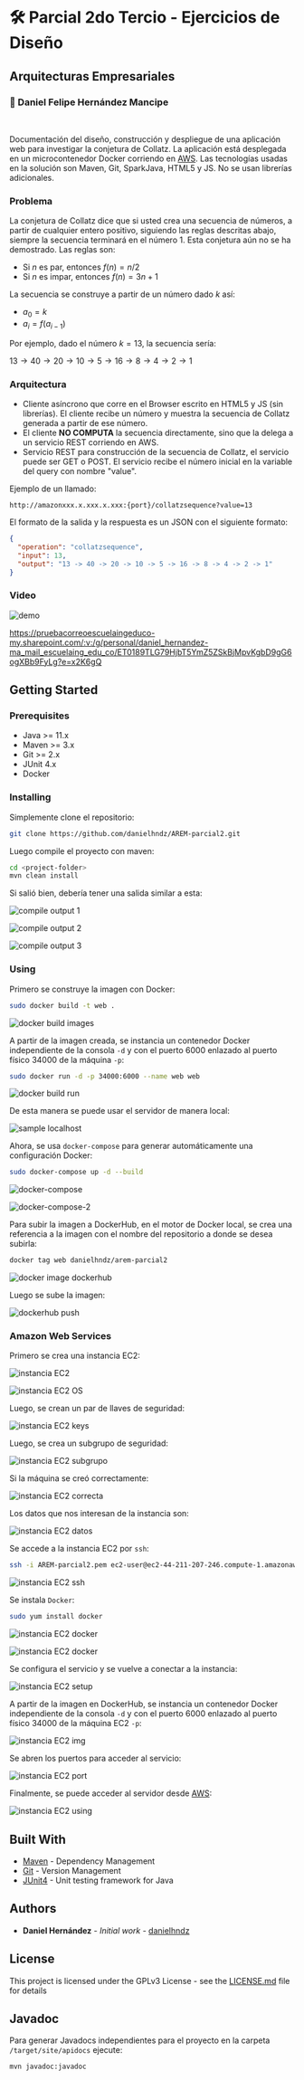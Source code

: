 # :hammer_and_wrench: Parcial 2do Tercio - Ejercicios de Diseño

## Arquitecturas Empresariales

### :pushpin: Daniel Felipe Hernández Mancipe

<br/>

Documentación del diseño, construcción y despliegue de una aplicación web para investigar la conjetura de Collatz. La aplicación está desplegada en un microcontenedor Docker corriendo en [AWS](http://ec2-44-211-207-246.compute-1.amazonaws.com:34000/). Las tecnologías usadas en la solución son Maven, Git, SparkJava, HTML5 y JS. No se usan librerías adicionales.

### Problema

La conjetura de Collatz dice que si usted crea una secuencia de números, a partir de cualquier entero positivo, siguiendo las reglas descritas abajo, siempre la secuencia terminará en el número 1. Esta conjetura aún no se ha demostrado. Las reglas son:

- Si $n$ es par, entonces $f(n)=n/2$
- Si $n$ es impar, entonces $f(n)=3n+1$

La secuencia se construye a partir de un número dado $k$ así:

- $a_0=k$
- $a_i=f(a_{i-1})$

Por ejemplo, dado el número $k=13$, la secuencia sería:

$13\rightarrow 40\rightarrow 20\rightarrow 10\rightarrow 5\rightarrow 16\rightarrow 8\rightarrow 4\rightarrow 2\rightarrow 1$

### Arquitectura

- Cliente asíncrono que corre en el Browser escrito en HTML5 y JS (sin librerías). El cliente recibe un número y muestra la secuencia de Collatz generada a partir de ese número.
- El cliente **NO COMPUTA** la secuencia directamente, sino que la delega a un servicio REST corriendo en AWS.
- Servicio REST para construcción de la secuencia de Collatz, el servicio puede ser GET o POST. El servicio recibe el número inicial en la variable del query con nombre "value".

Ejemplo de un llamado:

`http://amazonxxx.x.xxx.x.xxx:{port}/collatzsequence?value=13`

El formato de la salida y la respuesta es un JSON con el siguiente formato:

```json
{
  "operation": "collatzsequence",
  "input": 13,
  "output": "13 -> 40 -> 20 -> 10 -> 5 -> 16 -> 8 -> 4 -> 2 -> 1"
}
```

### Video

![demo](https://pruebacorreoescuelaingeduco-my.sharepoint.com/:v:/g/personal/daniel_hernandez-ma_mail_escuelaing_edu_co/ET0189TLG79HjbT5YmZ5ZSkBjMpvKgbD9gG6ogXBb9FyLg?e=x2K6gQ)

https://pruebacorreoescuelaingeduco-my.sharepoint.com/:v:/g/personal/daniel_hernandez-ma_mail_escuelaing_edu_co/ET0189TLG79HjbT5YmZ5ZSkBjMpvKgbD9gG6ogXBb9FyLg?e=x2K6gQ

## Getting Started

### Prerequisites

- Java >= 11.x
- Maven >= 3.x
- Git >= 2.x
- JUnit 4.x
- Docker

### Installing

Simplemente clone el repositorio:

```bash
git clone https://github.com/danielhndz/AREM-parcial2.git
```

Luego compile el proyecto con maven:

```bash
cd <project-folder>
mvn clean install
```

Si salió bien, debería tener una salida similar a esta:

![compile output 1](../media/mvn-clean-install1.png?raw=true)

![compile output 2](../media/mvn-clean-install2.png?raw=true)

![compile output 3](../media/mvn-clean-install3.png?raw=true)

### Using

Primero se construye la imagen con Docker:

```bash
sudo docker build -t web .
```

![docker build images](../media/docker-build-images.png?raw=true)

A partir de la imagen creada, se instancia un contenedor Docker independiente de la consola `-d` y con el puerto 6000 enlazado al puerto físico 34000 de la máquina `-p`:

```bash
sudo docker run -d -p 34000:6000 --name web web
```

![docker build run](../media/docker-build-run.png?raw=true)

De esta manera se puede usar el servidor de manera local:

![sample localhost](../media/sample-localhost.png?raw=true)

Ahora, se usa `docker-compose` para generar automáticamente una configuración Docker:

```bash
sudo docker-compose up -d --build
```

![docker-compose](../media/docker-compose.png?raw=true)

![docker-compose-2](../media/docker-compose-2.png?raw=true)

Para subir la imagen a DockerHub, en el motor de Docker local, se crea una referencia a la imagen con el nombre del repositorio a donde se desea subirla:

```bash
docker tag web danielhndz/arem-parcial2
```

![docker image dockerhub](../media/docker-image-dockerhub.png?raw=true)

Luego se sube la imagen:

![dockerhub push](../media/dockerhub-push.png?raw=true)

### Amazon Web Services

Primero se crea una instancia EC2:

![instancia EC2](../media/aws1.png?raw=true)

![instancia EC2 OS](../media/aws2.png?raw=true)

Luego, se crean un par de llaves de seguridad:

![instancia EC2 keys](../media/aws3.png?raw=true)

Luego, se crea un subgrupo de seguridad:

![instancia EC2 subgrupo](../media/aws4.png?raw=true)

Si la máquina se creó correctamente:

![instancia EC2 correcta](../media/aws5.png?raw=true)

Los datos que nos interesan de la instancia son:

![instancia EC2 datos](../media/aws6.png?raw=true)

Se accede a la instancia EC2 por `ssh`:

```bash
ssh -i AREM-parcial2.pem ec2-user@ec2-44-211-207-246.compute-1.amazonaws.com
```

![instancia EC2 ssh](../media/aws7.png?raw=true)

Se instala `Docker`:

```bash
sudo yum install docker
```

![instancia EC2 docker](../media/aws8.png?raw=true)

![instancia EC2 docker](../media/aws9.png?raw=true)

Se configura el servicio y se vuelve a conectar a la instancia:

![instancia EC2 setup](../media/aws10.png?raw=true)

A partir de la imagen en DockerHub, se instancia un contenedor Docker independiente de la consola `-d` y con el puerto 6000 enlazado al puerto físico 34000 de la máquina EC2 `-p`:

![instancia EC2 img](../media/aws11.png?raw=true)

Se abren los puertos para acceder al servicio:

![instancia EC2 port](../media/aws12.png?raw=true)

Finalmente, se puede acceder al servidor desde [AWS](http://ec2-44-211-207-246.compute-1.amazonaws.com:34000/):

![instancia EC2 using](../media/aws13.png?raw=true)

## Built With

- [Maven](https://maven.apache.org/) - Dependency Management
- [Git](https://git-scm.com/) - Version Management
- [JUnit4](https://junit.org/junit4/) - Unit testing framework for Java

## Authors

- **Daniel Hernández** - _Initial work_ - [danielhndz](https://github.com/danielhndz)

## License

This project is licensed under the GPLv3 License - see the [LICENSE.md](LICENSE.md) file for details

## Javadoc

Para generar Javadocs independientes para el proyecto en la carpeta `/target/site/apidocs` ejecute:

```bash
mvn javadoc:javadoc
```
